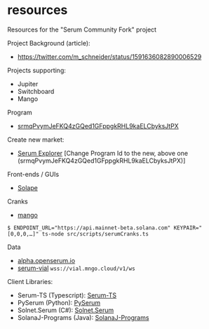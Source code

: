 # resources
Resources for the "Serum Community Fork" project

Project Background (article):
- https://twitter.com/m_schneider/status/1591636082890006529

Projects supporting:
- Jupiter
- Switchboard
- Mango

Program
- [srmqPvymJeFKQ4zGQed1GFppgkRHL9kaELCbyksJtPX](https://github.com/blockworks-foundation/serum-dex)

Create new market:
- [Serum Explorer](https://serumexplorer.xyz) [Change Program Id to the new, above one (srmqPvymJeFKQ4zGQed1GFppgkRHL9kaELCbyksJtPX)]

Front-ends / GUIs
- [Solape](https://dex.solape.io/#/market/8BnEgHoWFysVcuFFX7QztDmzuH8r5ZFvyP3sYwn1XTh6)

Cranks
- [mango](https://github.com/blockworks-foundation/mango-client-v3)
```
$ ENDPOINT_URL="https://api.mainnet-beta.solana.com" KEYPAIR="[0,0,0,…]" ts-node src/scripts/serumCranks.ts
```


Data
- [alpha.openserum.io](https://alpha.openserum.io)
- [serum-vial](https://github.com/tardis-dev/serum-vial) `wss://vial.mngo.cloud/v1/ws`

Client Libraries:

- Serum-TS (Typescript): [Serum-TS](https://github.com/project-serum/serum-ts)
- PySerum (Python): [PySerum](https://github.com/serum-community/pyserum)
- Solnet.Serum (C#): [Solnet.Serum](https://github.com/bmresearch/Solnet.Serum)
- SolanaJ-Programs (Java): [SolanaJ-Programs](https://github.com/skynetcap/solanaj-programs/tree/master/serum)
